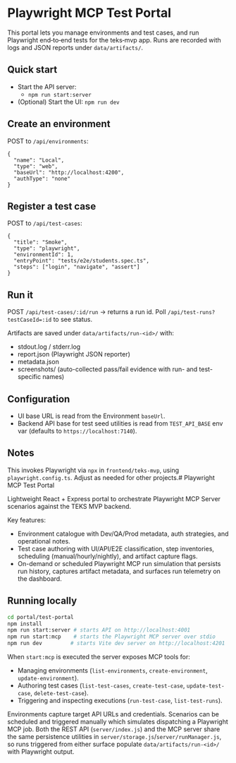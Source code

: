 # Playwright MCP Test Portal

This portal lets you manage environments and test cases, and run Playwright end‑to‑end tests for the teks‑mvp app. Runs are recorded with logs and JSON reports under `data/artifacts/`.

## Quick start

- Start the API server:
  - `npm run start:server`
- (Optional) Start the UI: `npm run dev`

## Create an environment

POST to `/api/environments`:

```
{
  "name": "Local",
  "type": "web",
  "baseUrl": "http://localhost:4200",
  "authType": "none"
}
```

## Register a test case

POST to `/api/test-cases`:

```
{
  "title": "Smoke",
  "type": "playwright",
  "environmentId": 1,
  "entryPoint": "tests/e2e/students.spec.ts",
  "steps": ["login", "navigate", "assert"]
}
```

## Run it

POST `/api/test-cases/:id/run` → returns a run id. Poll `/api/test-runs?testCaseId=:id` to see status.

Artifacts are saved under `data/artifacts/run-<id>/` with:
- stdout.log / stderr.log
- report.json (Playwright JSON reporter)
- metadata.json
- screenshots/ (auto-collected pass/fail evidence with run- and test-specific names)

## Configuration

- UI base URL is read from the Environment `baseUrl`.
- Backend API base for test seed utilities is read from `TEST_API_BASE` env var (defaults to `https://localhost:7140`).

## Notes

This invokes Playwright via `npx` in `frontend/teks-mvp`, using `playwright.config.ts`. Adjust as needed for other projects.# Playwright MCP Test Portal

Lightweight React + Express portal to orchestrate Playwright MCP Server scenarios against the TEKS MVP backend.

Key features:

- Environment catalogue with Dev/QA/Prod metadata, auth strategies, and operational notes.
- Test case authoring with UI/API/E2E classification, step inventories, scheduling (manual/hourly/nightly), and artifact capture flags.
- On-demand or scheduled Playwright MCP run simulation that persists run history, captures artifact metadata, and surfaces run telemetry on the dashboard.

## Running locally

```bash
cd portal/test-portal
npm install
npm run start:server # starts API on http://localhost:4001
npm run start:mcp    # starts the Playwright MCP server over stdio
npm run dev         # starts Vite dev server on http://localhost:4201
```

When `start:mcp` is executed the server exposes MCP tools for:

- Managing environments (`list-environments`, `create-environment`, `update-environment`).
- Authoring test cases (`list-test-cases`, `create-test-case`, `update-test-case`, `delete-test-case`).
- Triggering and inspecting executions (`run-test-case`, `list-test-runs`).

Environments capture target API URLs and credentials. Scenarios can be scheduled and triggered manually which simulates dispatching a Playwright MCP job. Both the REST API (`server/index.js`) and the MCP server share the same persistence utilities in `server/storage.js`/`server/runManager.js`, so runs triggered from either surface populate `data/artifacts/run-<id>/` with Playwright output.
